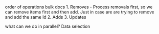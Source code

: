 order of operations
  bulk docs
    1. Removes - Process removals first, so we can remove items first and then add.  Just in case are are trying to remove and add the same Id
    2. Adds
    3. Updates

what can we do in parallel?  Data selection